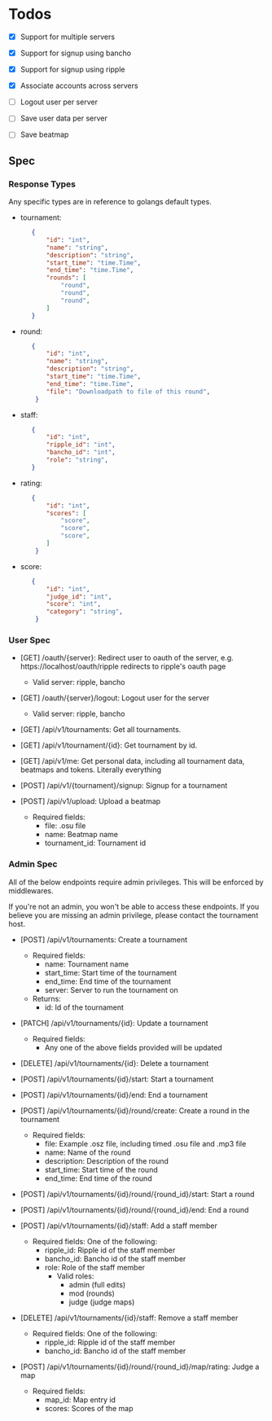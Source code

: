 # Todos

- [x] Support for multiple servers
- [x] Support for signup using bancho
- [x] Support for signup using ripple
- [X] Associate accounts across servers
- [ ] Logout user per server
- [ ] Save user data per server
- [ ] Save beatmap 


## Spec

### Response Types

Any specific types are in reference to golangs default types.

- tournament:
    ```json
       {
           "id": "int",
           "name": "string",
           "description": "string",
           "start_time": "time.Time",
           "end_time": "time.Time",
           "rounds": [
               "round",
               "round",
               "round",
           ]
       }
    ```

- round:
    ```json
       {
           "id": "int",
           "name": "string",
           "description": "string",
           "start_time": "time.Time",
           "end_time": "time.Time",
           "file": "Downloadpath to file of this round",
        }
    ```

- staff:
    ```json
       {
           "id": "int",
           "ripple_id": "int",
           "bancho_id": "int",
           "role": "string",
       }
    ```

- rating:
    ```json
       {
           "id": "int",
           "scores": [
               "score",
               "score",
               "score",
           ]
        }
    ```

- score:
    ```json
       {
           "id": "int",
           "judge_id": "int",
           "score": "int",
           "category": "string",
        }
    ```

### User Spec

- [GET] /oauth/{server}: Redirect user to oauth of the server, e.g. https://localhost/oauth/ripple redirects to ripple's oauth page
  - Valid server: ripple, bancho

- [GET] /oauth/{server}/logout: Logout user for the server
  - Valid server: ripple, bancho

- [GET] /api/v1/tournaments: Get all tournaments.

- [GET] /api/v1/tournament/{id}: Get tournament by id.

- [GET] /api/v1/me: Get personal data, including all tournament data, beatmaps and tokens. Literally everything

- [POST] /api/v1/{tournament}/signup: Signup for a tournament

- [POST] /api/v1/upload: Upload a beatmap
  - Required fields:
    - file: .osu file
    - name: Beatmap name
    - tournament_id: Tournament id

### Admin Spec

All of the below endpoints require admin privileges. This will be enforced by middlewares.

If you're not an admin, you won't be able to access these endpoints. If you believe you are missing an admin privilege, please contact the tournament host.

- [POST] /api/v1/tournaments: Create a tournament
  - Required fields:
    - name: Tournament name
    - start_time: Start time of the tournament
    - end_time: End time of the tournament
    - server: Server to run the tournament on
  - Returns:
    - id: Id of the tournament

- [PATCH] /api/v1/tournaments/{id}: Update a tournament
  - Required fields:
    - Any one of the above fields provided will be updated

- [DELETE] /api/v1/tournaments/{id}: Delete a tournament

- [POST] /api/v1/tournaments/{id}/start: Start a tournament

- [POST] /api/v1/tournaments/{id}/end: End a tournament

- [POST] /api/v1/tournaments/{id}/round/create: Create a round in the tournament
   - Required fields:
     - file: Example .osz file, including timed .osu file and .mp3 file
     - name: Name of the round
     - description: Description of the round
     - start_time: Start time of the round
     - end_time: End time of the round

- [POST] /api/v1/tournaments/{id}/round/{round_id}/start: Start a round

- [POST] /api/v1/tournaments/{id}/round/{round_id}/end: End a round

- [POST] /api/v1/tournaments/{id}/staff: Add a staff member
  - Required fields:
    One of the following:
      - ripple_id: Ripple id of the staff member
      - bancho_id: Bancho id of the staff member
    - role: Role of the staff member
      - Valid roles:
        - admin (full edits)
        - mod (rounds)
        - judge (judge maps)

- [DELETE] /api/v1/tournaments/{id}/staff: Remove a staff member
  - Required fields:
    One of the following:
      - ripple_id: Ripple id of the staff member
      - bancho_id: Bancho id of the staff member

- [POST] /api/v1/tournaments/{id}/round/{round_id}/map/rating: Judge a map
  - Required fields:
    - map_id: Map entry id
    - scores: Scores of the map


    